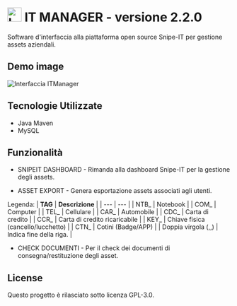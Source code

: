 # <img width="32" src="https://i.imgur.com/eepUIkx.png" alt="Logo ITManager">   IT MANAGER - versione 2.2.0

Software d'interfaccia alla piattaforma open source Snipe-IT per gestione assets aziendali.

## Demo image

<img src="https://i.imgur.com/WQMPuWc.png" alt="Interfaccia ITManager">

## Tecnologie Utilizzate

- Java Maven
- MySQL

## Funzionalità

- SNIPEIT DASHBOARD - Rimanda alla dashboard Snipe-IT per la gestione degli assets.

- ASSET EXPORT - Genera esportazione assets associati agli utenti.
  
Legenda:
| **TAG** | **Descrizione** |
| --- | --- |
| NTB_ | Notebook |
| COM_ | Computer |
| TEL_ | Cellulare |
| CAR_ | Automobile |
| CDC_ | Carta di credito |
| CCR_ | Carta di credito ricaricabile |
| KEY_ | Chiave fisica (cancello/lucchetto) |
| CTN_ | Cotini (Badge/APP) |
| Doppia virgola (,,) | Indica fine della riga. |

- CHECK DOCUMENTI - Per il check dei documenti di consegna/restituzione degli asset.

## License 

Questo progetto è rilasciato sotto licenza GPL-3.0.
